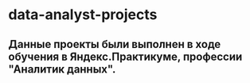 # data-analyst-projects
## Данные проекты были выполнен в ходе обучения в Яндекс.Практикуме, профессии "Аналитик данных".
